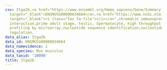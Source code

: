 ```yaml
---
csv: Itga2b,<a href="https://www.ensembl.org/Homo_sapiens/Gene/Summary?db=core;g=ENSMUSG00000034664"
  target="_blank">ENSMUSG00000034664</a>,<a href="https://www.ncbi.nlm.nih.gov/pubmed/23834426"
  target="_blank"><i class="fas fa-file"></i></a>",chromatin immunoprecipitation assay,direct
  interaction,prime adult stage, testis, Spermatocyte, high throughput transcription
  profiling by microarray,nucleotide sequence identification,nucleotide sequence identification,transcriptional
  regulation,
data_alias: Itga2b
data_id: ENSMUSG00000034664
data_numevidence: 1
data_species: Mus musculus
data_taxid: '10090'
title: Itga2b
---
```

